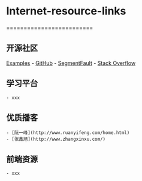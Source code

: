 # Internet-resource-links
=========================

## 开源社区
[Examples](http://threejs.org/examples/)
	- [GitHub](https://github.com/)
	- [SegmentFault](https://segmentfault.com/)
	- [Stack Overflow](https://stackoverflow.com/)
## 学习平台
	- xxx
## 优质播客
	- [阮一峰](http://www.ruanyifeng.com/home.html)
	- [张鑫旭](http://www.zhangxinxu.com/)
## 前端资源
	- xxx